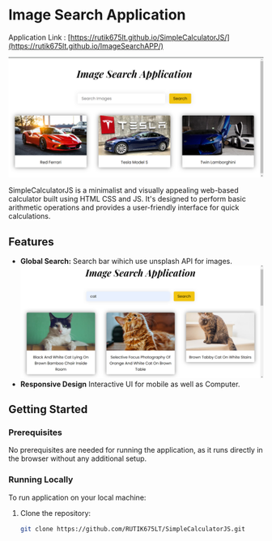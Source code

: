 # Image Search Application

Application Link : [https://rutik675lt.github.io/SimpleCalculatorJS/](https://rutik675lt.github.io/ImageSearchAPP/)


![Application Screenshot](images/Home.png)


SimpleCalculatorJS is a minimalist and visually appealing web-based calculator built using HTML CSS and JS. It's designed to perform basic arithmetic operations and provides a user-friendly interface for quick calculations.

## Features

- **Global Search:** Search bar wihich use unsplash API for images.
![Search Screenshot](images/cats.png)
- **Responsive Design** Interactive UI for mobile as well as Computer.

## Getting Started

### Prerequisites

No prerequisites are needed for running the application, as it runs directly in the browser without any additional setup.

### Running Locally

To run application on your local machine:

1. Clone the repository:
   ```bash
   git clone https://github.com/RUTIK675LT/SimpleCalculatorJS.git
